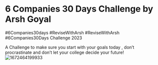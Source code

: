 # 6 Companies 30 Days Challenge by Arsh Goyal
#6Companies30days  #ReviseWithArsh
#ReviseWithArsh #6Companies30Days Challenge 2023

A Challenge to make sure you start with your goals today , don’t procrastinate and don’t let your college decide your future!
![1672464199933](https://user-images.githubusercontent.com/85143283/210132088-266140bc-1a0f-4710-bf7e-b55171f08b57.jpg)
